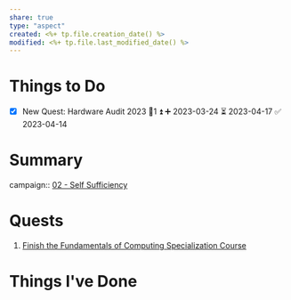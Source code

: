 ```yaml
---
share: true
type: "aspect"
created: <%+ tp.file.creation_date() %> 
modified: <%+ tp.file.last_modified_date() %>
---
```

 
# Things to Do
- [x] New Quest: Hardware Audit 2023 🥄1 ⏫ ➕ 2023-03-24 ⏳ 2023-04-17 ✅ 2023-04-14
# Summary
campaign:: [02 - Self Sufficiency](./02%20-%20Self%20Sufficiency.md)
# Quests
1. [Finish the Fundamentals of Computing Specialization Course](./Finish%20the%20Fundamentals%20of%20Computing%20Specialization%20Course.md)

# Things I've Done

